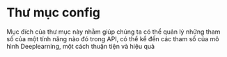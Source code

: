 # Thư mục config

Mục đích của thư mục này nhằm giúp chúng ta có thể quản lý những tham số của một tính năng nào đó trong API, có thể kể đến các tham số của mô hình Deeplearning, một cách thuận tiện và hiệu quả